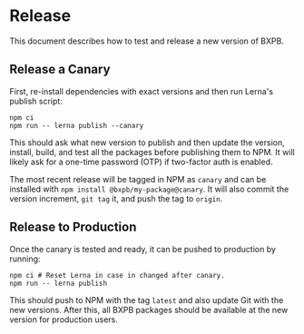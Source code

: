 # Release

This document describes how to test and release a new version of BXPB.

## Release a Canary

First, re-install dependencies with exact versions and then run Lerna's publish script:

```shell
npm ci
npm run -- lerna publish --canary
```

This should ask what new version to publish and then update the version, install, build, and test
all the packages before publishing them to NPM. It will likely ask for a one-time password (OTP) if
two-factor auth is enabled.

The most recent release will be tagged in NPM as `canary` and can be installed with
`npm install @bxpb/my-package@canary`. It will also commit the version increment, `git tag` it, and
push the tag to `origin`.

## Release to Production

Once the canary is tested and ready, it can be pushed to production by running:

```shell
npm ci # Reset Lerna in case in changed after canary.
npm run -- lerna publish
```

This should push to NPM with the tag `latest` and also update Git with the new versions. After this,
all BXPB packages should be available at the new version for production users.